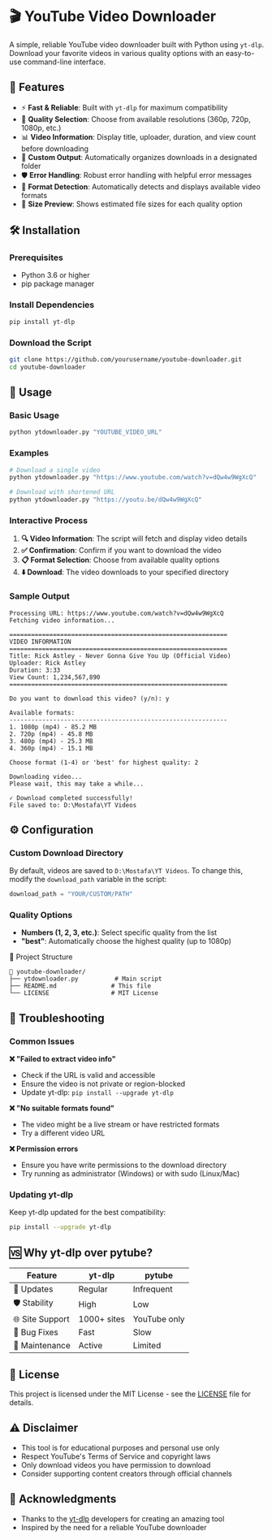# 🎬 YouTube Video Downloader

A simple, reliable YouTube video downloader built with Python using `yt-dlp`. Download your favorite videos in various quality options with an easy-to-use command-line interface.

## 🚀 Features

- ⚡ **Fast & Reliable**: Built with `yt-dlp` for maximum compatibility
- 🎯 **Quality Selection**: Choose from available resolutions (360p, 720p, 1080p, etc.)
- 📊 **Video Information**: Display title, uploader, duration, and view count before downloading
- 📁 **Custom Output**: Automatically organizes downloads in a designated folder
- 🛡️ **Error Handling**: Robust error handling with helpful error messages
- 🔄 **Format Detection**: Automatically detects and displays available video formats
- 💾 **Size Preview**: Shows estimated file sizes for each quality option

## 🛠️ Installation

### Prerequisites
- Python 3.6 or higher
- pip package manager

### Install Dependencies

```bash
pip install yt-dlp
```

### Download the Script

```bash
git clone https://github.com/yourusername/youtube-downloader.git
cd youtube-downloader
```

## 🚀 Usage

### Basic Usage

```bash
python ytdownloader.py "YOUTUBE_VIDEO_URL"
```

### Examples

```bash
# Download a single video
python ytdownloader.py "https://www.youtube.com/watch?v=dQw4w9WgXcQ"

# Download with shortened URL
python ytdownloader.py "https://youtu.be/dQw4w9WgXcQ"
```

### Interactive Process

1. **🔍 Video Information**: The script will fetch and display video details
2. **✅ Confirmation**: Confirm if you want to download the video
3. **📋 Format Selection**: Choose from available quality options
4. **⬇️ Download**: The video downloads to your specified directory

### Sample Output

```
Processing URL: https://www.youtube.com/watch?v=dQw4w9WgXcQ
Fetching video information...

============================================================
VIDEO INFORMATION
============================================================
Title: Rick Astley - Never Gonna Give You Up (Official Video)
Uploader: Rick Astley
Duration: 3:33
View Count: 1,234,567,890
============================================================

Do you want to download this video? (y/n): y

Available formats:
------------------------------------------------------------
1. 1080p (mp4) - 85.2 MB
2. 720p (mp4) - 45.8 MB
3. 480p (mp4) - 25.3 MB
4. 360p (mp4) - 15.1 MB

Choose format (1-4) or 'best' for highest quality: 2

Downloading video...
Please wait, this may take a while...

✓ Download completed successfully!
File saved to: D:\Mostafa\YT Videos
```

## ⚙️ Configuration

### Custom Download Directory

By default, videos are saved to `D:\Mostafa\YT Videos`. To change this, modify the `download_path` variable in the script:

```python
download_path = "YOUR/CUSTOM/PATH"
```

### Quality Options

- **Numbers (1, 2, 3, etc.)**: Select specific quality from the list
- **"best"**: Automatically choose the highest quality (up to 1080p)

📂 Project Structure
```
📂 youtube-downloader/
├── ytdownloader.py          # Main script
├── README.md               # This file
└── LICENSE                 # MIT License
```

## 🔧 Troubleshooting

### Common Issues

**❌ "Failed to extract video info"**
- Check if the URL is valid and accessible
- Ensure the video is not private or region-blocked
- Update yt-dlp: `pip install --upgrade yt-dlp`

**❌ "No suitable formats found"**
- The video might be a live stream or have restricted formats
- Try a different video URL

**❌ Permission errors**
- Ensure you have write permissions to the download directory
- Try running as administrator (Windows) or with sudo (Linux/Mac)

### Updating yt-dlp

Keep yt-dlp updated for the best compatibility:

```bash
pip install --upgrade yt-dlp
```

## 🆚 Why yt-dlp over pytube?

| Feature | yt-dlp | pytube |
|---------|---------|---------|
| 🔄 Updates | Regular | Infrequent |
| 🛡️ Stability | High | Low |
| 🌐 Site Support | 1000+ sites | YouTube only |
| 🐛 Bug Fixes | Fast | Slow |
| 📱 Maintenance | Active | Limited |

## 📄 License

This project is licensed under the MIT License - see the [LICENSE](LICENSE) file for details.

## ⚠️ Disclaimer

- This tool is for educational purposes and personal use only
- Respect YouTube's Terms of Service and copyright laws
- Only download videos you have permission to download
- Consider supporting content creators through official channels

## 🙏 Acknowledgments

- Thanks to the [yt-dlp](https://github.com/yt-dlp/yt-dlp) developers for creating an amazing tool
- Inspired by the need for a reliable YouTube downloader
